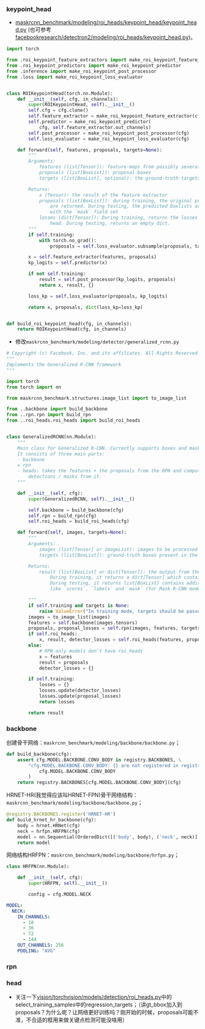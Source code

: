 



### keypoint_head

+ [maskrcnn_benchmark/modeling/roi_heads/keypoint_head/keypoint_head.py](https://github.com/facebookresearch/maskrcnn-benchmark/blob/master/maskrcnn_benchmark/modeling/roi_heads/keypoint_head/keypoint_head.py) (也可参考[facebookresearch/detectron2/modeling/roi_heads/keypoint_head.py](https://github.com/facebookresearch/detectron2))。

```python
import torch

from .roi_keypoint_feature_extractors import make_roi_keypoint_feature_extractor
from .roi_keypoint_predictors import make_roi_keypoint_predictor
from .inference import make_roi_keypoint_post_processor
from .loss import make_roi_keypoint_loss_evaluator


class ROIKeypointHead(torch.nn.Module):
    def __init__(self, cfg, in_channels):
        super(ROIKeypointHead, self).__init__()
        self.cfg = cfg.clone()
        self.feature_extractor = make_roi_keypoint_feature_extractor(cfg, in_channels)
        self.predictor = make_roi_keypoint_predictor(
            cfg, self.feature_extractor.out_channels)
        self.post_processor = make_roi_keypoint_post_processor(cfg)
        self.loss_evaluator = make_roi_keypoint_loss_evaluator(cfg)

    def forward(self, features, proposals, targets=None):
        """
        Arguments:
            features (list[Tensor]): feature-maps from possibly several levels
            proposals (list[BoxList]): proposal boxes
            targets (list[BoxList], optional): the ground-truth targets.

        Returns:
            x (Tensor): the result of the feature extractor
            proposals (list[BoxList]): during training, the original proposals
                are returned. During testing, the predicted boxlists are returned
                with the `mask` field set
            losses (dict[Tensor]): During training, returns the losses for the
                head. During testing, returns an empty dict.
        """
        if self.training:
            with torch.no_grad():
                proposals = self.loss_evaluator.subsample(proposals, targets)

        x = self.feature_extractor(features, proposals)
        kp_logits = self.predictor(x)

        if not self.training:
            result = self.post_processor(kp_logits, proposals)
            return x, result, {}

        loss_kp = self.loss_evaluator(proposals, kp_logits)

        return x, proposals, dict(loss_kp=loss_kp)


def build_roi_keypoint_head(cfg, in_channels):
    return ROIKeypointHead(cfg, in_channels)

```



+ 修改`maskrcnn_benchmark/modeling/detector/generalized_rcnn.py`

```python
# Copyright (c) Facebook, Inc. and its affiliates. All Rights Reserved.
"""
Implements the Generalized R-CNN framework
"""

import torch
from torch import nn

from maskrcnn_benchmark.structures.image_list import to_image_list

from ..backbone import build_backbone
from ..rpn.rpn import build_rpn
from ..roi_heads.roi_heads import build_roi_heads


class GeneralizedRCNN(nn.Module):
    """
    Main class for Generalized R-CNN. Currently supports boxes and masks.
    It consists of three main parts:
    - backbone
    = rpn
    - heads: takes the features + the proposals from the RPN and computes
        detections / masks from it.
    """

    def __init__(self, cfg):
        super(GeneralizedRCNN, self).__init__()

        self.backbone = build_backbone(cfg)
        self.rpn = build_rpn(cfg)
        self.roi_heads = build_roi_heads(cfg)

    def forward(self, images, targets=None):
        """
        Arguments:
            images (list[Tensor] or ImageList): images to be processed
            targets (list[BoxList]): ground-truth boxes present in the image (optional)

        Returns:
            result (list[BoxList] or dict[Tensor]): the output from the model.
                During training, it returns a dict[Tensor] which contains the losses.
                During testing, it returns list[BoxList] contains additional fields
                like `scores`, `labels` and `mask` (for Mask R-CNN models).

        """
        if self.training and targets is None:
            raise ValueError("In training mode, targets should be passed")
        images = to_image_list(images)
        features = self.backbone(images.tensors)
        proposals, proposal_losses = self.rpn(images, features, targets)
        if self.roi_heads:
            x, result, detector_losses = self.roi_heads(features, proposals, targets)
        else:
            # RPN-only models don't have roi_heads
            x = features
            result = proposals
            detector_losses = {}

        if self.training:
            losses = {}
            losses.update(detector_losses)
            losses.update(proposal_losses)
            return losses

        return result

```



### backbone

创建骨干网络：`maskrcnn_benchmark/modeling/backbone/backbone.py`；

```python
def build_backbone(cfg):
    assert cfg.MODEL.BACKBONE.CONV_BODY in registry.BACKBONES, \
        "cfg.MODEL.BACKBONE.CONV_BODY: {} are not registered in registry".format(
            cfg.MODEL.BACKBONE.CONV_BODY
        )
    return registry.BACKBONES[cfg.MODEL.BACKBONE.CONV_BODY](cfg)
```



HRNET-HR(我觉得应该叫HRNET-FPN)骨干网络结构：`maskrcnn_benchmark/modeling/backbone/backbone.py`；

```python
@registry.BACKBONES.register('HRNET-HR')
def build_hrnet_hr_backbone(cfg):
    body = hrnet.HRNet(cfg)
    neck = hrfpn.HRFPN(cfg)
    model = nn.Sequential(OrderedDict([('body', body), ('neck', neck)]))
    return model
```



网络结构HRFPN：`maskrcnn_benchmark/modeling/backbone/hrfpn.py`；

```python
class HRFPN(nn.Module):

    def __init__(self, cfg):
        super(HRFPN, self).__init__()

        config = cfg.MODEL.NECK
```



```yaml
MODEL:  
  NECK:
    IN_CHANNELS:
      - 18
      - 36
      - 72
      - 144
    OUT_CHANNELS: 256
    POOLING: "AVG"
```





### rpn





### head









+ 关注一下[vision/torchvision/models/detection/roi_heads.py](https://github.com/pytorch/vision/blob/f7fae490980885e426fef01bb214025b9eddb832/torchvision/models/detection/roi_heads.py)中的select_training_samples中的regression_targets；（讲gt_bbox加入到proposals？为什么呢？让网络更好训练吗？刚开始的时候，proposals可能不准，不合适的框用来做关键点检测可能没啥用）